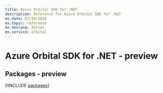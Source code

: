 ```yaml
---
title: Azure Orbital SDK for .NET
description: Reference for Azure Orbital SDK for .NET
ms.date: 07/24/2024
ms.topic: reference
ms.devlang: dotnet
ms.service: orbital
---
```

# Azure Orbital SDK for .NET - preview
## Packages - preview
[!INCLUDE [packages](orbital-index.md)]
